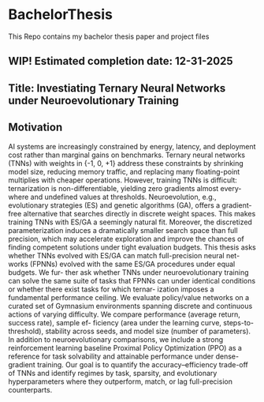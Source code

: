 # BachelorThesis
This Repo contains my bachelor thesis paper and project files

## WIP! Estimated completion date: 12-31-2025

## Title: Investiating Ternary Neural Networks under Neuroevolutionary Training

## Motivation

AI systems are increasingly constrained by energy, latency, and deployment cost rather
than marginal gains on benchmarks. Ternary neural networks (TNNs) with weights in
{-1, 0, +1} address these constraints by shrinking model size, reducing memory traffic,
and replacing many floating-point multiplies with cheaper operations. However, training
TNNs is difficult: ternarization is non-differentiable, yielding zero gradients almost every-
where and undefined values at thresholds. Neuroevolution, e.g., evolutionary strategies
(ES) and genetic algorithms (GA), offers a gradient-free alternative that searches directly
in discrete weight spaces. This makes training TNNs with ES/GA a seemingly natural fit.
Moreover, the discretized parameterization induces a dramatically smaller search space
than full precision, which may accelerate exploration and improve the chances of finding
competent solutions under tight evaluation budgets.
This thesis asks whether TNNs evolved with ES/GA can match full-precision neural net-
works (FPNNs) evolved with the same ES/GA procedures under equal budgets. We fur-
ther ask whether TNNs under neuroevolutionary training can solve the same suite of tasks
that FPNNs can under identical conditions or whether there exist tasks for which ternar-
ization imposes a fundamental performance ceiling. We evaluate policy/value networks
on a curated set of Gymnasium environments spanning discrete and continuous actions
of varying difficulty. We compare performance (average return, success rate), sample ef-
ficiency (area under the learning curve, steps-to-threshold), stability across seeds, and
model size (number of parameters). In addition to neuroevolutionary comparisons, we
include a strong reinforcement learning baseline Proximal Policy Optimization (PPO) as
a reference for task solvability and attainable performance under dense-gradient training.
Our goal is to quantify the accuracy–efficiency trade-off of TNNs and identify regimes by
task, sparsity, and evolutionary hyperparameters where they outperform, match, or lag
full-precision counterparts.
